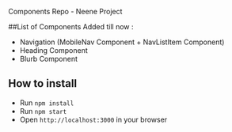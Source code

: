 Components Repo - Neene Project 

##List of Components Added till now : 

* Navigation (MobileNav Component + NavListItem Component)
* Heading Component
* Blurb Component


## How to install

* Run `npm install`
* Run `npm start`
* Open `http://localhost:3000` in your browser
